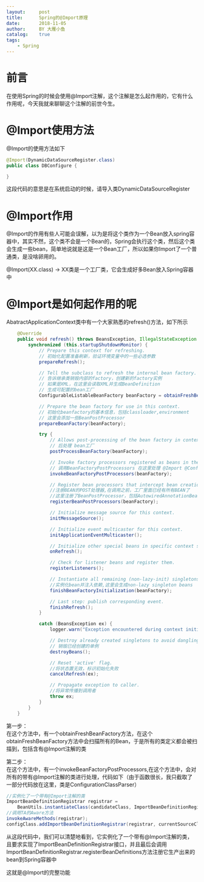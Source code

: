```yaml
---
layout:     post
title:      Spring的@Import原理
date:       2018-11-05
author:     BY 大雁小鱼
catalog:    true
tags:
    - Spring
---
```


# 前言
在使用Spring的时候会使用@Import注解，这个注解是怎么起作用的，它有什么作用呢，今天我就来聊聊这个注解的前世今生。

# @Import使用方法
@Import的使用方法如下
```java
@Import(DynamicDataSourceRegister.class)
public class DBConfigure {

}

```
这段代码的意思是在系统启动的时候，请导入类DynamicDataSourceRegister

# @Import作用
@Import的作用有些人可能会误解，以为是将这个类作为一个Bean放入spring容器中，其实不然，这个类不会是一个Bean的，Spring会执行这个类，然后这个类会生成一些bean，简单地说就是这是一个Bean工厂，所以如果你Import了一个普通类，是没啥卵用的。

@Import(XX.class)  ->  XX类是一个工厂类，它会生成好多Bean放入Spring容器中

# @Import是如何起作用的呢
AbatractApplicationContext类中有一个大家熟悉的refresh()方法，如下所示

```java
	@Override
	public void refresh() throws BeansException, IllegalStateException {
		synchronized (this.startupShutdownMonitor) {
			// Prepare this context for refreshing.
			// 初始化配置准备刷新，验证环境变量中的一些必选参数
			prepareRefresh();

			// Tell the subclass to refresh the internal bean factory.
			// 告诉继承类销毁内部的factory，创建新的factory实例
			// 如果是XML，在这里会读取XML并生成BeanDefinition
			// 生成可配置的bean工厂
			ConfigurableListableBeanFactory beanFactory = obtainFreshBeanFactory();

			// Prepare the bean factory for use in this context.
			// 初始化beanfactory的基本信息，包括classloader,environment
			// 这里会添加一些BeanPostProcessor
			prepareBeanFactory(beanFactory);

			try {
				// Allows post-processing of the bean factory in context subclasses.
				// 后处理 bean工厂
				postProcessBeanFactory(beanFactory);

				// Invoke factory processors registered as beans in the context.
				// 调用BeanFactoryPostProcessors 在这里处理 @Import @Configureation这些生成bean的注解信息
				invokeBeanFactoryPostProcessors(beanFactory);

				// Register bean processors that intercept bean creation.
				//注册BEAN的POST处理器,在调用之前，工厂里面已经有所有BEAN了
				//这里注册了BeanPostProcessor，包括AutowiredAnnotationBeanPostProcessor
				registerBeanPostProcessors(beanFactory);

				// Initialize message source for this context.
				initMessageSource();

				// Initialize event multicaster for this context.
				initApplicationEventMulticaster();

				// Initialize other special beans in specific context subclasses.
				onRefresh();

				// Check for listener beans and register them.
				registerListeners();

				// Instantiate all remaining (non-lazy-init) singletons.
				//实例化bean并注入依赖,这里会生成non-lazy singleton beans
				finishBeanFactoryInitialization(beanFactory);

				// Last step: publish corresponding event.
				finishRefresh();
			}

			catch (BeansException ex) {
				logger.warn("Exception encountered during context initialization - cancelling refresh attempt", ex);

				// Destroy already created singletons to avoid dangling resources.
				// 销毁已经创建的单例
				destroyBeans();

				// Reset 'active' flag.
				//将状态置无效，标识初始化失败
				cancelRefresh(ex);

				// Propagate exception to caller.
				//将异常传播到调用者
				throw ex;
			}
		}
	}
```
第一步：  
在这个方法中，有一个obtainFreshBeanFactory方法，在这个obtainFreshBeanFactory方法中会扫描所有的Bean，于是所有的类定义都会被扫描到，包括含有@Import注解的类

第二步：  
在这个方法中，有一个invokeBeanFactoryPostProcessors,在这个方法中，会对所有的带有@Import注解的类进行处理，代码如下（由于函数很长，我只截取了一部分代码放在这里，类是ConfigurationClassParser）

```java
//实例化了一个带有@Import注解的类
ImportBeanDefinitionRegistrar registrar =
    BeanUtils.instantiateClass(candidateClass, ImportBeanDefinitionRegistrar.class);
//调用TA的Aware方法
invokeAwareMethods(registrar);
configClass.addImportBeanDefinitionRegistrar(registrar, currentSourceClass.getMetadata());
````
从这段代码中，我们可以清楚地看到，它实例化了一个带有@Import注解的类，且要求实现了ImportBeanDefinitionRegistrar接口，并且最后会调用ImportBeanDefinitionRegistrar.registerBeanDefinitions方法注册它生产出来的bean到Spring容器中

这就是@Import的完整功能
